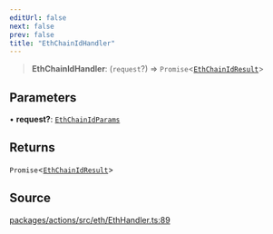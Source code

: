 ```yaml
---
editUrl: false
next: false
prev: false
title: "EthChainIdHandler"
---
```


> **EthChainIdHandler**: (`request`?) => `Promise`\<[`EthChainIdResult`](/reference/tevm/actions/type-aliases/ethchainidresult/)\>

## Parameters

• **request?**: [`EthChainIdParams`](/reference/tevm/actions/type-aliases/ethchainidparams/)

## Returns

`Promise`\<[`EthChainIdResult`](/reference/tevm/actions/type-aliases/ethchainidresult/)\>

## Source

[packages/actions/src/eth/EthHandler.ts:89](https://github.com/evmts/tevm-monorepo/blob/main/packages/actions/src/eth/EthHandler.ts#L89)
